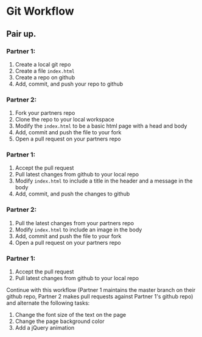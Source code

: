# Git Workflow

## Pair up.

### Partner 1:
1. Create a local git repo
3. Create a file `index.html`
2. Create a repo on github
3. Add, commit, and push your repo to github

### Partner 2:
1. Fork your partners repo
2. Clone the repo to your local workspace
3. Modify the `index.html` to be a basic html page with a head and body
4. Add, commit and push the file to your fork
5. Open a pull request on your partners repo

### Partner 1:
1. Accept the pull request
2. Pull latest changes from github to your local repo
2. Modify `index.html` to include a title in the header and a message in the body
4. Add, commit, and push the changes to github

### Partner 2:
1. Pull the latest changes from your partners repo
2. Modify `index.html` to include an image in the body
3. Add, commit and push the file to your fork
4. Open a pull request on your partners repo

### Partner 1:
1. Accept the pull request
2. Pull latest changes from github to your local repo

Continue with this workflow (Partner 1 maintains the master branch on their github repo, Partner 2 makes pull requests against Partner 1's github repo) and alternate the following tasks:

1. Change the font size of the text on the page
2. Change the page background color
3. Add a jQuery animation
